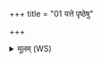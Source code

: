 +++
title = "01 यत्ते पृष्ठेषु"

+++
<details><summary>मूलम् (WS)</summary>

यत्ते पृष्ठेषु दौर्भाग्यं जघने स्फिजोर्हितम् ।  
अयं तद् विश्वभेषजो ऽपामार्गो ऽप लुम्पतु ॥ १ ॥
</details>